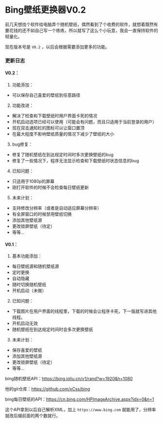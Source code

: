 # Bing壁纸更换器V0.2

前几天想找个软件给电脑弄个随机壁纸，偶然看到了个收费的软件，就想着既然有要花钱的还不如自己写一个练练，所以就写了这么个小玩意，我会一直保持软件的轻量化。

现在版本号是 `V0.2` ，以后会根据需要添加更多的功能。

### 更新日志

#### V0.2：
1. 功能添加：
 + 可以保存自己喜爱的壁纸到任意路径
2. 功能改进：
 + 解决了检查和下载壁纸时用户界面卡死的情况
 + 开机启动选项已经可以使用（可能会有问题，而且只适用于当前登录的用户）
 + 现在双击通知栏的图标可以让窗口置顶
 + 在最大程度不影响壁纸质量的情况下减少了壁纸的大小
3. bug修复：
 + 修复了随机壁纸在到达规定时间时多次更换壁纸的bug
 + 修复了一些情况下，程序无法显示检查和下载壁纸时状态信息的bug
4. 已知问题：
 + 只适用于1080p的屏幕
 + 刚打开软件的时候不会检查每日壁纸更新
5. 未来计划：
 + 支持修改分辨率（或者是自动适应屏幕分辨率）
 + 有全屏窗口的时候禁用壁纸切换
 + 添加其他壁纸源
 + 更改锁屏壁纸（待定）
 + 等等...

#### V0.1：
1. 基本功能添加：
 + 每日壁纸源和随机壁纸源
 + 定时更换
 + 自动隐藏
 + 随时切换随机壁纸
 + 开机启动（未做）
2. 已知问题：
 + 下载图片在用户界面的线程里，下载的时候会让程序卡死，下一版就写进其他线程。
 + 开机启动无效
 + 随机壁纸在到达规定时间时会多次更换壁纸
3. 未来计划：
 + 保存喜爱的壁纸
 + 添加其他壁纸源
 + 更改锁屏壁纸（待定）
 + 等等...



bing随机壁纸API：https://bing.ioliu.cn/v1/rand?w=1920&h=1080

他的git仓库：https://github.com/xCss/bing

bing每日壁纸的API：https://cn.bing.com/HPImageArchive.aspx?idx=0&n=1

这个API拿到以后自己解析XML，加上 `https://www.bing.com` 就能用了，分辨率就改后缀前面的两个数就行。
